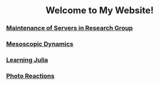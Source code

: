 <center><font size=5><b>Welcome to My Website!</b></font></center>


### [Maintenance of Servers in Research Group](blog/maintenance.md)

### [Mesoscopic Dynamics](blog/mesoscopic.md)

### [Learning Julia](blog/julialearning.md)

### [Photo Reactions](blog/photoreact.md)

